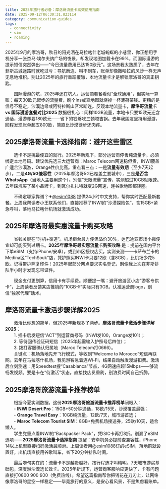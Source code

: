 ```yaml
---
title: 2025年旅行者必备：摩洛哥流量卡高效使用指南
date: 2025-09-12T06:30:31.823114
category: communication-guides
tags:
  - connectivity
  - sim
  - roaming
---
```


2025年9月的摩洛哥，秋日的阳光洒在马拉喀什老城蜿蜒的小巷里，你正想用手机分享一张杰马·埃尔夫纳广场的夜景，却发现地图加载卡在99%，而国际漫游的提示短信突然弹出——“今日流量费用已达150欧元”。这场景我太熟悉了，去年在菲斯古城迷路时就吃过亏：导航断连、叫不到车，账单却像撒哈拉的风沙一样无声无息地堆积。别让2025年的旅行重蹈覆辙，本地流量卡才是解锁摩洛哥的真正钥匙。

　　国际漫游的坑，2025年还在坑人。运营商套餐看似“全球通用”，但实际一算账：每天30欧元起步的流量费，刷个Ins或查地图就烧掉一杯薄荷茶钱。更糟的是信号不稳定，沙漠边缘或阿特拉斯山区常断连。反观本地流量卡，**摩洛哥流量卡 vs 国际漫游套餐对比2025** 数据很扎心：同样10GB流量，本地卡只要15欧元还含通话，漫游却要180欧元——省下的钱够吃三顿塔吉锅。去年我朋友坚持用漫游，回程发现账单超支800欧，简直比沙漠徒步还肉疼。

## 2025摩洛哥流量卡选择指南：避开这些雷区

　　选卡不是挑最便宜的就行。2025年新规下，部分运营商停售纯流量卡，必须绑定本地号码。建议优先选三大运营商：Maroc Telecom网速稳但贵，INWI覆盖广适合沙漠游，Orange性价比高。重点看三点：一是**流量有效期**（至少7天起步），二是**4G/5G兼容性**（2025年摩洛哥5G已覆盖主要城市），三是**是否含WhatsApp**（当地人主要用这个）。别信“无限流量”宣传，实测超过10GB就限速。去年踩坑买了某小品牌卡，到瓦尔扎扎特就变2G网速，连谷歌地图都转圈。

　　不确定哪家靠谱？✈[@esim1088](https://t.me/s/esim1088) 提供24小时中文支持，帮你实时匹配最新套餐。上周我帮读者小王联系他们，直接推荐了INWI的“沙漠探险包”，含15GB+紧急呼叫，落地马拉喀什机场就激活成功。

## 2025年摩洛哥最实惠流量卡购买攻略

　　省钱关键在“时机+渠道”。机场柜台最方便但溢价30%，达巴迪亚市场小摊便宜却可能买到过期卡。**2025年摩洛哥最实惠流量卡购买攻略** 是：提前在国内平台下单eSIM（支持iPhone/安卓），或到市区授权店买。实测亲测——卡萨布兰卡的Medina区“TechSouk”店，凭护照买INWI卡只要12欧（含8GB），比机场少花5欧。记得带护照复印件！2025年起部分网点要求实名登记，别像我上次在非斯排队半小时才发现忘带证件。

　　现金支付更划算，信用卡有手续费。顺便提一嘴：避开旅游区小店“游客专供卡”，上周读者反馈某店推销的“10GB卡”实际只有3GB。认准运营商logo，别信“独家代理”话术。

## 摩洛哥流量卡激活步骤详解2025

　　激活比你想的简单，但2025年新规多了两步。**摩洛哥流量卡激活步骤详解2025**：  
　　1. 插卡后发短信“ACT”到运营商号码（INWI发100，Orange发101）；  
　　2. 等待回传验证码短信（2025年起需输入护照号后四位）；  
　　3. 拨打客服确认归属地（Maroc Telecom打0666）。  
　　关键点：机场落地先开飞行模式，等收到“Welcome to Morocco”短信再联网。去年在马拉喀什机场，我见游客急着连Wi-Fi，结果自动触发漫游扣费。激活后立刻测速：用Speedtest搜“Casablanca”节点，4G网速应超15Mbps——够流畅发视频。要是卡在“待激活”状态，直接找店员重刷，别浪费时间自己折腾。

## 2025摩洛哥旅游流量卡推荐榜单

　　根据今夏实测数据，这份**2025摩洛哥旅游流量卡推荐榜单**闭眼入：  
　　- **INWI Desert Pro**：15GB+50分钟通话，18欧/15天，沙漠覆盖最强；  
　　- **Orange Travel Easy**：10GB纯流量，12欧/7天，城市游首选；  
　　- **Maroc Telecom Tourist SIM**：8GB+免费机场接送券，25欧/10天，适合懒人。  
　　学生党重点看INWI的“Backpacker Pack”，凭ISIC卡再打8折。别漏了eSIM选项——**2025摩洛哥流量卡选择指南** 提醒：安卓机务必提前查兼容性，iPhone 14以上机型直接扫码激活最顺滑。上周读者用@esim1088订的eSIM，落地前就设置好，出机场直接用谷歌叫车，省下20分钟排队时间。

　　最后唠句实在的：流量卡不是越贵越好，按行程选才叫精明。7天城市游买基础包，深度游沙漠选长效卡。2025年新规下，运营商客服响应更快了，卡有问题直接打0800 900 900（免费热线）。希望这篇指南帮你把钱花在刀刃上，让网络像摩洛哥的星空一样稳定——毕竟旅行的意义，是安心看风景，不是焦虑看账单。